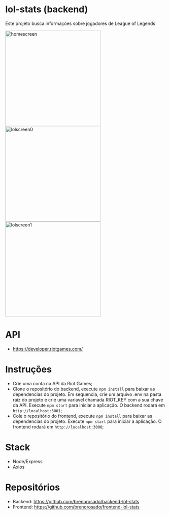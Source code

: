# lol-stats (backend)
Este projeto busca informações sobre jogadores de League of Legends

<img src='https://user-images.githubusercontent.com/83065685/150190040-499860b9-e8c0-420e-84e3-7bf4f32b0ebf.png' alt='homescreen' style="height: 300px;"/>
<img src='https://user-images.githubusercontent.com/83065685/150190058-5aeb6baa-d087-4ce4-8992-177dc58994fd.png' alt='lolscreen0' style="height: 300px;"/>
<img src='https://user-images.githubusercontent.com/83065685/150190063-8f3cac45-287d-484a-b8c8-f061098cec11.png' alt='lolscreen1' style="height: 300px;"/>

# API
- https://developer.riotgames.com/

# Instruções
- Crie uma conta na API da Riot Games;
- Clone o repositório do backend, execute `npm install` para baixar as dependencias do projeto. Em sequencia, crie um arquivo .env na pasta raíz do projeto e crie uma variavel chamada RIOT_KEY com a sua chave da API. Execute `npm start` para iniciar a aplicação. O backend rodará em `http://localhost:3001`;
- Cole o repositório do frontend, execute `npm install` para baixar as dependencias do projeto. Execute `npm start` para iniciar a aplicação. O frontend rodará em `http://localhost:3000`;

# Stack
- Node/Express
- Axios

# Repositórios
- Backend: https://github.com/brenorosado/backend-lol-stats
- Frontend: https://github.com/brenorosado/frontend-lol-stats